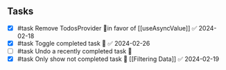 
## Tasks
- [x] #task Remove TodosProvider 🔺in favor of [[useAsyncValue]] ✅ 2024-02-18
- [x] #task Toggle completed task 🔺 ✅ 2024-02-26
- [ ] #task Undo a recently completed task 🔼
- [x] #task Only show not completed task 🔺 [[Filtering Data]] ✅ 2024-02-19

